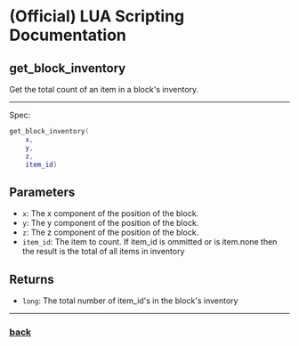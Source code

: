 
# (Official) LUA Scripting Documentation

## get_block_inventory

Get the total count of an item in a block's inventory.

___

Spec:

```lua
get_block_inventory(
	x,
	y,
	z,
	item_id)
```

## Parameters

- `x`: The x component of the position of the block.
- `y`: The y component of the position of the block.
- `z`: The z component of the position of the block.
- `item_id`: The item to count. If item_id is ommitted or is item.none then the result is the total of all items in inventory

## Returns

- `long`: The total number of item_id's in the block's inventory

___

### [back](../inventory)
